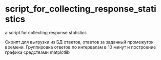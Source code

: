 # script_for_collecting_response_statistics
a script for collecting response statistics

Скрипт для выгрузки из БД ответов, ответов за заданный промежуток времени. Группировка ответов по интервалам в 10 минут и построение графика средствами matplotlib
